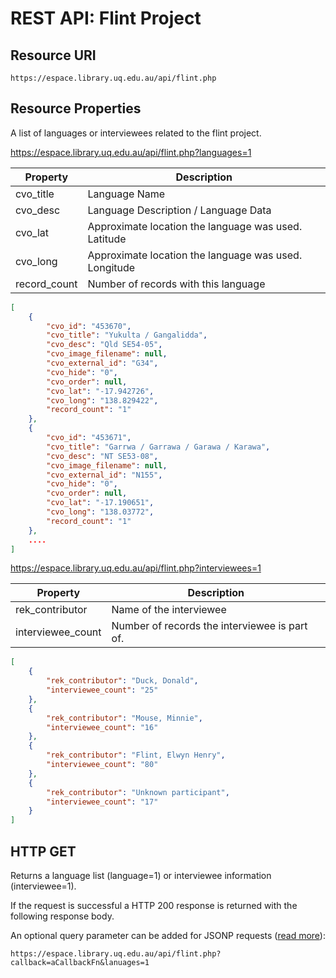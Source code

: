 # REST API: Flint Project

## Resource URI

    https://espace.library.uq.edu.au/api/flint.php

## Resource Properties

A list of languages or interviewees related to the flint project.

https://espace.library.uq.edu.au/api/flint.php?languages=1

| Property    | Description
| ----------- | -----------
| cvo_title   | Language Name
| cvo_desc			| Language Description / Language Data
| cvo_lat | Approximate location the language was used. Latitude
| cvo_long | Approximate location the language was used. Longitude
| record_count | Number of records with this language

```json
[
    {
        "cvo_id": "453670",
        "cvo_title": "Yukulta / Gangalidda",
        "cvo_desc": "Qld SE54-05",
        "cvo_image_filename": null,
        "cvo_external_id": "G34",
        "cvo_hide": "0",
        "cvo_order": null,
        "cvo_lat": "-17.942726",
        "cvo_long": "138.829422",
        "record_count": "1"
    },
    {
        "cvo_id": "453671",
        "cvo_title": "Garrwa / Garrawa / Garawa / Karawa",
        "cvo_desc": "NT SE53-08",
        "cvo_image_filename": null,
        "cvo_external_id": "N155",
        "cvo_hide": "0",
        "cvo_order": null,
        "cvo_lat": "-17.190651",
        "cvo_long": "138.03772",
        "record_count": "1"
    },
    .... 
]
```

https://espace.library.uq.edu.au/api/flint.php?interviewees=1

| Property    | Description
| ----------- | -----------
| rek_contributor   | Name of the interviewee
| interviewee_count			| Number of records the interviewee is part of.

```json
[
    {
        "rek_contributor": "Duck, Donald",
        "interviewee_count": "25"
    },
    {
        "rek_contributor": "Mouse, Minnie",
        "interviewee_count": "16"
    },
    {
        "rek_contributor": "Flint, Elwyn Henry",
        "interviewee_count": "80"
    },
    {
        "rek_contributor": "Unknown participant",
        "interviewee_count": "17"
    }
]
```

## HTTP GET

Returns a language list (language=1) or interviewee information (interviewee=1).


If the request is successful a HTTP 200 response is returned with the following response body.

An optional query parameter can be added for JSONP requests
([read more](https://github.com/uqlibrary/uqlapp/blob/master/docs/api/jsonp-callback.md)):

    https://espace.library.uq.edu.au/api/flint.php?callback=aCallbackFn&lanuages=1